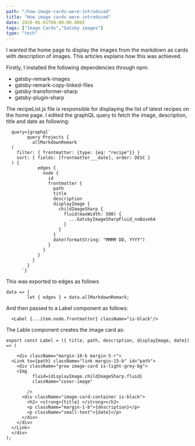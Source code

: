 ```yaml
---
path: "/how-image-cards-were-introduced"
title: "How image cards were introduced"
date: 2020-06-01T00:00:00.000Z
tags: ["Image Cards","Gatsby images"]
type: "tech"
---
```


I wanted the home page to display the images from the markdown as cards with description of images. This articles explains how this was achieved. 

Firstly, I installed the following dependencies through npm: 
- gatsby-remark-images
- gatsby-remark-copy-linked-files
- gatsby-transformer-sharp
- gatsby-plugin-sharp

The recipeList.js file is responsible for displaying the list of latest recipes on the home page. I edited the graphQL query to fetch the image, description, title and date as following: 

```Javascript{numberLines: true}
  query={graphql`
        query Projects {
          allMarkdownRemark
  (
    filter: { frontmatter: {type: {eq: "recipe"}} }
    sort: { fields: [frontmatter___date], order: DESC }
  ) {
            edges {
              node {
                id
                frontmatter {
                  path
                  title
                  description
                  displayImage {
                    childImageSharp {
                      fluid(maxWidth: 500) {
                        ...GatsbyImageSharpFluid_noBase64
                      }
                    }
                  }
                  date(formatString: "MMMM DD, YYYY")
                }
              }
            }
          }
        }
      `} 
```
This was exported to edges as follows

```Javascript{numberLines: true}
data => {
        let { edges } = data.allMarkdownRemark;
```

And then passed to a Label component as follows: 

```Javascript{numberLines: true}
  <Label {...item.node.frontmatter} className="is-black"/>
```

The Lable component creates the image card as: 

```Javascript{numberLines: true}
export const Label = ({ title, path, description, displayImage, date}) => (
  
    <div className="margin-10-b margin-5-r">
  <Link to={path} className="link margin-15-b" id="path">
    <div className="grow image-card is-light-grey-bg">
    <Img
          fluid={displayImage.childImageSharp.fluid}
          className="cover-image"
          
        />
      <div className="image-card-container is-black">
        <h2> <strong>{title} </strong></h2> 
        <p className="margin-1-b">{description}</p>
        <p className="small-text">{date}</p>
      </div>
    </div>
  </Link>
  </div>
);
```

